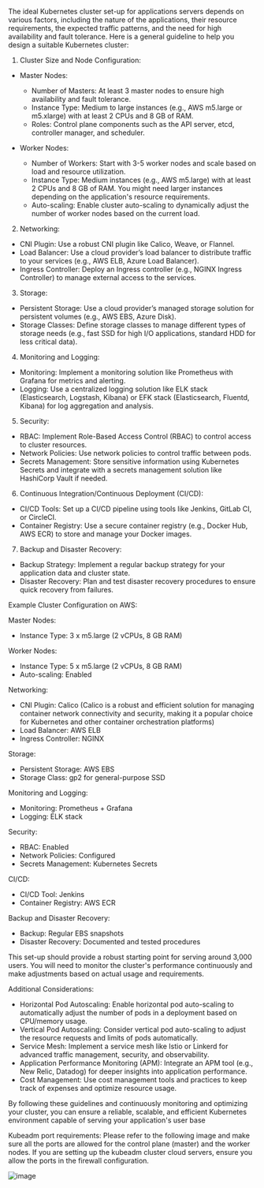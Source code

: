 The ideal Kubernetes cluster set-up for applications servers depends on various factors, including the nature of the applications, their resource requirements, the expected traffic patterns, and the need for high availability and fault tolerance. Here is a general guideline to help you design a suitable Kubernetes cluster:

1. Cluster Size and Node Configuration:
* Master Nodes:

  * Number of Masters: At least 3 master nodes to ensure high availability and fault tolerance.
  * Instance Type: Medium to large instances (e.g., AWS m5.large or m5.xlarge) with at least 2 CPUs and 8 GB of RAM.
  * Roles: Control plane components such as the API server, etcd, controller manager, and scheduler.

* Worker Nodes:

  * Number of Workers: Start with 3-5 worker nodes and scale based on load and resource utilization.
  * Instance Type: Medium instances (e.g., AWS m5.large) with at least 2 CPUs and 8 GB of RAM. You might need larger instances depending on the application's resource requirements.
  * Auto-scaling: Enable cluster auto-scaling to dynamically adjust the number of worker nodes based on the current load.

2. Networking:

* CNI Plugin: Use a robust CNI plugin like Calico, Weave, or Flannel.
* Load Balancer: Use a cloud provider’s load balancer to distribute traffic to your services (e.g., AWS ELB, Azure Load Balancer).
* Ingress Controller: Deploy an Ingress controller (e.g., NGINX Ingress Controller) to manage external access to the services.

3. Storage:
* Persistent Storage: Use a cloud provider’s managed storage solution for persistent volumes (e.g., AWS EBS, Azure Disk).
* Storage Classes: Define storage classes to manage different types of storage needs (e.g., fast SSD for high I/O applications, standard HDD for less critical data).

4. Monitoring and Logging:
* Monitoring: Implement a monitoring solution like Prometheus with Grafana for metrics and alerting.
* Logging: Use a centralized logging solution like ELK stack (Elasticsearch, Logstash, Kibana) or EFK stack (Elasticsearch, Fluentd, Kibana) for log aggregation and analysis.

5. Security:
* RBAC: Implement Role-Based Access Control (RBAC) to control access to cluster resources.
* Network Policies: Use network policies to control traffic between pods.
* Secrets Management: Store sensitive information using Kubernetes Secrets and integrate with a secrets management solution like HashiCorp Vault if needed.

6. Continuous Integration/Continuous Deployment (CI/CD):
* CI/CD Tools: Set up a CI/CD pipeline using tools like Jenkins, GitLab CI, or CircleCI.
* Container Registry: Use a secure container registry (e.g., Docker Hub, AWS ECR) to store and manage your Docker images.

7. Backup and Disaster Recovery:
* Backup Strategy: Implement a regular backup strategy for your application data and cluster state.
* Disaster Recovery: Plan and test disaster recovery procedures to ensure quick recovery from failures.

Example Cluster Configuration on AWS:

Master Nodes:
* Instance Type: 3 x m5.large (2 vCPUs, 8 GB RAM)

Worker Nodes:
* Instance Type: 5 x m5.large (2 vCPUs, 8 GB RAM)
* Auto-scaling: Enabled

Networking:
* CNI Plugin: Calico (Calico is a robust and efficient solution for managing container network connectivity and security, making it a popular choice for Kubernetes and other container orchestration platforms)
* Load Balancer: AWS ELB
* Ingress Controller: NGINX

Storage:
* Persistent Storage: AWS EBS
* Storage Class: gp2 for general-purpose SSD

Monitoring and Logging:
* Monitoring: Prometheus + Grafana
* Logging: ELK stack

Security:
* RBAC: Enabled
* Network Policies: Configured
* Secrets Management: Kubernetes Secrets

CI/CD:
* CI/CD Tool: Jenkins
* Container Registry: AWS ECR

Backup and Disaster Recovery:
* Backup: Regular EBS snapshots
* Disaster Recovery: Documented and tested procedures

This set-up should provide a robust starting point for serving around 3,000 users. You will need to monitor the cluster's performance continuously and make adjustments based on actual usage and requirements.

Additional Considerations:
* Horizontal Pod Autoscaling: Enable horizontal pod auto-scaling to automatically adjust the number of pods in a deployment based on CPU/memory usage.
* Vertical Pod Autoscaling: Consider vertical pod auto-scaling to adjust the resource requests and limits of pods automatically.
* Service Mesh: Implement a service mesh like Istio or Linkerd for advanced traffic management, security, and observability.
* Application Performance Monitoring (APM): Integrate an APM tool (e.g., New Relic, Datadog) for deeper insights into application performance.
* Cost Management: Use cost management tools and practices to keep track of expenses and optimize resource usage.

By following these guidelines and continuously monitoring and optimizing your cluster, you can ensure a reliable, scalable, and efficient Kubernetes environment capable of serving your application's user base 

Kubeadm port requirements: Please refer to the following image and make sure all the ports are allowed for the control plane (master) and the worker nodes. If you are setting up the kubeadm cluster cloud servers, ensure you allow the ports in the firewall configuration.

![image](https://github.com/user-attachments/assets/356918fc-afe4-40f7-818d-9d26393a9cbd)








